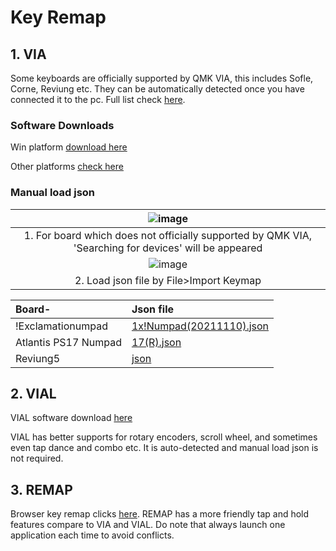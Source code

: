 # Key Remap

## 1. VIA
Some keyboards are officially supported by QMK VIA, this includes Sofle, Corne, Reviung etc. They can be automatically detected once you have connected it to the pc. Full list check [here](https://qmk.fm/keyboards/).

### Software Downloads
Win platform [download here](https://github.com/the-via/releases/releases/download/v1.3.1/via-1.3.1-win.exe )

Other platforms [check here](https://github.com/the-via/releases/releases/tag/v1.3.1)

### Manual load json

|![image](https://user-images.githubusercontent.com/79617315/151114691-ddf1d27f-03e5-481a-8a68-3ebee69ece40.png)|
|:--:|
|1. For board which does not officially supported by QMK VIA, 'Searching for devices' will be appeared|
|![image](https://user-images.githubusercontent.com/79617315/151115099-f0ecfcd5-4caf-430f-a958-7c6f6d7ee02f.png)|
|2. Load json file by File>Import Keymap|

|Board-| Json file|
|:-|:-|
|!Exclamationumpad| [1x!Numpad(20211110).json](https://drive.google.com/file/d/1nIkr1yTWvWySqZaXR8mvZJhkzTd3gzse/view?usp=sharing)|
|Atlantis PS17 Numpad| [17(R).json](https://drive.google.com/file/d/1a7J1gHCxJdgyzfK0JylTgI1jKATKNYiH/view?usp=sharing)|
|Reviung5|[json](https://drive.google.com/file/d/1JrSSA8Qib7lLGcd4dTRIU_LEoJuPl7SZ/view?usp=sharing)|


## 2. VIAL
VIAL software download [here](https://get.vial.today/download/)

VIAL has better supports for rotary encoders, scroll wheel, and sometimes even tap dance and combo etc. It is auto-detected and manual load json is not required. 

## 3. REMAP
Browser key remap clicks [here](https://remap-keys.app/). REMAP has a more friendly tap and hold features compare to VIA and VIAL. 
Do note that always launch one application each time to avoid conflicts. 
